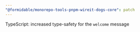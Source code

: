 ```yaml
---
"@formidable/monorepo-tools-pnpm-wireit-dogs-core": patch
---
```


TypeScript: increased type-safety for the `welcome` message
